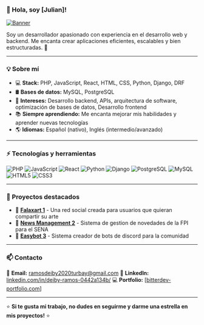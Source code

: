 ### 👋 Hola, soy [Julian]!

[![Banner](https://images.unsplash.com/photo-1571171637578-41bc2dd41cd2?ixlib=rb-4.0.3&auto=format&fit=crop&w=1200&h=300)](https://github.com/DeibyRamos123)

Soy un desarrollador apasionado con experiencia en el desarrollo web y backend. Me encanta crear aplicaciones eficientes, escalables y bien estructuradas. 🚀

---

### 💡 Sobre mí
- 💻 **Stack:** PHP, JavaScript, React, HTML, CSS, Python, Django, DRF
- 🛢 **Bases de datos:** MySQL, PostgreSQL
- 🎯 **Intereses:** Desarrollo backend, APIs, arquitectura de software, optimización de bases de datos, Desarrollo frontend
- 📚 **Siempre aprendiendo:** Me encanta mejorar mis habilidades y aprender nuevas tecnologías
- 🌎 **Idiomas:** Español (nativo), Inglés (intermedio/avanzado)

---

### ⚡ Tecnologías y herramientas

![PHP](https://img.shields.io/badge/-PHP-777BB4?style=flat-square&logo=php&logoColor=white)
![JavaScript](https://img.shields.io/badge/-JavaScript-F7DF1E?style=flat-square&logo=javascript&logoColor=black)
![React](https://img.shields.io/badge/-React-61DAFB?style=flat-square&logo=react&logoColor=black)
![Python](https://img.shields.io/badge/-Python-3776AB?style=flat-square&logo=python&logoColor=white)
![Django](https://img.shields.io/badge/-Django-092E20?style=flat-square&logo=django&logoColor=white)
![PostgreSQL](https://img.shields.io/badge/-PostgreSQL-336791?style=flat-square&logo=postgresql&logoColor=white)
![MySQL](https://img.shields.io/badge/-MySQL-4479A1?style=flat-square&logo=mysql&logoColor=white)
![HTML5](https://img.shields.io/badge/-HTML5-E34F26?style=flat-square&logo=html5&logoColor=white)
![CSS3](https://img.shields.io/badge/-CSS3-1572B6?style=flat-square&logo=css3&logoColor=white)

---

### 📌 Proyectos destacados
- 🔹 **[Falaxart 1](https://github.com/DeibyRamos123/Falaxart)** - Una red social creada para usuarios que quieran compartir su arte
- 🔹 **[News Management 2](https://github.com/DeibyRamos123/News_management)** - Sistema de gestion de novedades de la FPI para el SENA
- 🔹 **[Easybot 3](https://github.com/DeibyRamos123/EasyBot)** - Sistema creador de bots de discord para la comunidad

---

### 📫 Contacto
📩 **Email:** [ramosdeiby2020turbay@gmail.com](mailto:ramosdeiby2020turbay@gmail.com)
📌 **LinkedIn:** [linkedin.com/in/deiby-ramos-0442a134b/](linkedin.com/in/deiby-ramos-0442a134b/)
💻 **Portfolio:** [[bitterdev-portfolio.com](https://deibyramos123.github.io/portfolio/)]

---

⭐ **Si te gusta mi trabajo, no dudes en seguirme y darme una estrella en mis proyectos!** ⭐



<!--
**DeibyRamos123/DeibyRamos123** is a ✨ _special_ ✨ repository because its `README.md` (this file) appears on your GitHub profile.

Here are some ideas to get you started:

- 🔭 I’m currently working on ...
- 🌱 I’m currently learning ...
- 👯 I’m looking to collaborate on ...
- 🤔 I’m looking for help with ...
- 💬 Ask me about ...
- 📫 How to reach me: ...
- 😄 Pronouns: ...
- ⚡ Fun fact: ...
-->
